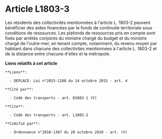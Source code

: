 # Article L1803-3

Les résidents des collectivités mentionnées à l'article L. 1803-2 peuvent bénéficier des aides financées par le fonds de
continuité territoriale sous conditions de ressources. Les plafonds de ressources pris en compte sont fixés par arrêtés
conjoints du ministre chargé du budget et du ministre chargé de l'outre-mer, en tenant compte, notamment, du revenu moyen par
habitant dans chacune des collectivités mentionnées à l'article L. 1803-2 et de la distance entre chacune d'elles et la
métropole.

**Liens relatifs à cet article**

	**Liens**:

	  - DEPLACE: Loi n°2015-1268 du 14 octobre 2015 - art. 4

	**Cité par**:

	  - Code des transports - art. D1803-1 (V)

	**Cite**:

	  - Code des transports - art. L1803-2

	**Codifié par**:

	  - Ordonnance n°2010-1307 du 28 octobre 2010 - art. (V)
